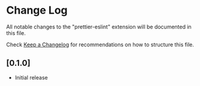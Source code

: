 # Change Log
All notable changes to the "prettier-eslint" extension will be documented in this file.

Check [Keep a Changelog](http://keepachangelog.com/) for recommendations on how to structure this file.

## [0.1.0]
- Initial release